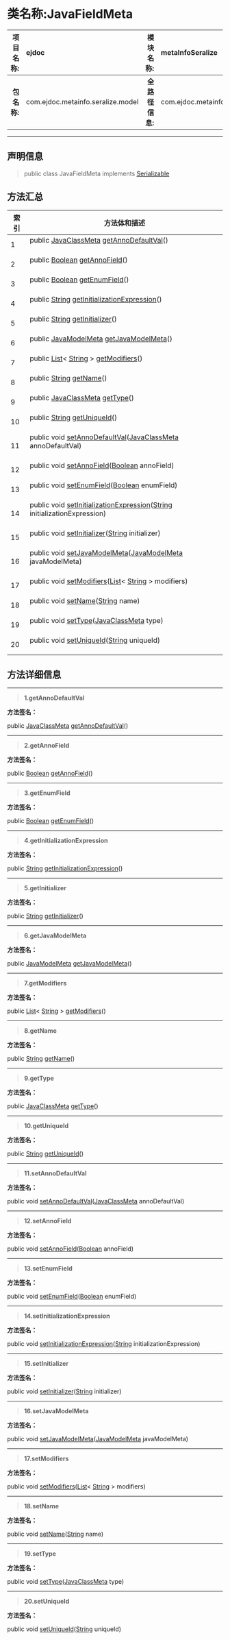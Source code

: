 # 类名称:JavaFieldMeta

|  **项目名称:**    |  ejdoc    |   **模块名称:**   |metaInfoSeralize|
| ----: | :---- | ----: |:---- |
|   **包名称:**   |  com.ejdoc.metainfo.seralize.model    |   **全路径信息:**   |com.ejdoc.metainfo.seralize.model.JavaFieldMeta|



















---

## 声明信息

> public class JavaFieldMeta   implements [Serializable](https://docs.oracle.com/javase/8/docs/api/java/io/Serializable.html?is-external=true)   














## 方法汇总

|   索引  |    方法体和描述   |
| ---- | ---- |
|1|public [JavaClassMeta](/metaInfoSeralize/com/ejdoc/metainfo/seralize/model/JavaClassMeta.md) [getAnnoDefaultVal](#getannodefaultval)()   <br/><br/>|
|2|public [Boolean](https://docs.oracle.com/javase/8/docs/api/java/lang/Boolean.html?is-external=true) [getAnnoField](#getannofield)()   <br/><br/>|
|3|public [Boolean](https://docs.oracle.com/javase/8/docs/api/java/lang/Boolean.html?is-external=true) [getEnumField](#getenumfield)()   <br/><br/>|
|4|public [String](https://docs.oracle.com/javase/8/docs/api/java/lang/String.html?is-external=true) [getInitializationExpression](#getinitializationexpression)()   <br/><br/>|
|5|public [String](https://docs.oracle.com/javase/8/docs/api/java/lang/String.html?is-external=true) [getInitializer](#getinitializer)()   <br/><br/>|
|6|public [JavaModelMeta](/metaInfoSeralize/com/ejdoc/metainfo/seralize/model/JavaModelMeta.md) [getJavaModelMeta](#getjavamodelmeta)()   <br/><br/>|
|7|public [List](https://docs.oracle.com/javase/8/docs/api/java/util/List.html?is-external=true)< [String](https://docs.oracle.com/javase/8/docs/api/java/lang/String.html?is-external=true) > [getModifiers](#getmodifiers)()   <br/><br/>|
|8|public [String](https://docs.oracle.com/javase/8/docs/api/java/lang/String.html?is-external=true) [getName](#getname)()   <br/><br/>|
|9|public [JavaClassMeta](/metaInfoSeralize/com/ejdoc/metainfo/seralize/model/JavaClassMeta.md) [getType](#gettype)()   <br/><br/>|
|10|public [String](https://docs.oracle.com/javase/8/docs/api/java/lang/String.html?is-external=true) [getUniqueId](#getuniqueid)()   <br/><br/>|
|11|public void [setAnnoDefaultVal](#setannodefaultval-javaclassmeta)([JavaClassMeta](/metaInfoSeralize/com/ejdoc/metainfo/seralize/model/JavaClassMeta.md) annoDefaultVal)   <br/><br/>|
|12|public void [setAnnoField](#setannofield-boolean)([Boolean](https://docs.oracle.com/javase/8/docs/api/java/lang/Boolean.html?is-external=true) annoField)   <br/><br/>|
|13|public void [setEnumField](#setenumfield-boolean)([Boolean](https://docs.oracle.com/javase/8/docs/api/java/lang/Boolean.html?is-external=true) enumField)   <br/><br/>|
|14|public void [setInitializationExpression](#setinitializationexpression-string)([String](https://docs.oracle.com/javase/8/docs/api/java/lang/String.html?is-external=true) initializationExpression)   <br/><br/>|
|15|public void [setInitializer](#setinitializer-string)([String](https://docs.oracle.com/javase/8/docs/api/java/lang/String.html?is-external=true) initializer)   <br/><br/>|
|16|public void [setJavaModelMeta](#setjavamodelmeta-javamodelmeta)([JavaModelMeta](/metaInfoSeralize/com/ejdoc/metainfo/seralize/model/JavaModelMeta.md) javaModelMeta)   <br/><br/>|
|17|public void [setModifiers](#setmodifiers-list)([List](https://docs.oracle.com/javase/8/docs/api/java/util/List.html?is-external=true)< [String](https://docs.oracle.com/javase/8/docs/api/java/lang/String.html?is-external=true) > modifiers)   <br/><br/>|
|18|public void [setName](#setname-string)([String](https://docs.oracle.com/javase/8/docs/api/java/lang/String.html?is-external=true) name)   <br/><br/>|
|19|public void [setType](#settype-javaclassmeta)([JavaClassMeta](/metaInfoSeralize/com/ejdoc/metainfo/seralize/model/JavaClassMeta.md) type)   <br/><br/>|
|20|public void [setUniqueId](#setuniqueid-string)([String](https://docs.oracle.com/javase/8/docs/api/java/lang/String.html?is-external=true) uniqueId)   <br/><br/>|







## 方法详细信息


---

> **1.<span id="getannodefaultval">getAnnoDefaultVal</span>**

**方法签名：** 

  public [JavaClassMeta](/metaInfoSeralize/com/ejdoc/metainfo/seralize/model/JavaClassMeta.md) [getAnnoDefaultVal](#getannodefaultval)()   










---

> **2.<span id="getannofield">getAnnoField</span>**

**方法签名：** 

  public [Boolean](https://docs.oracle.com/javase/8/docs/api/java/lang/Boolean.html?is-external=true) [getAnnoField](#getannofield)()   










---

> **3.<span id="getenumfield">getEnumField</span>**

**方法签名：** 

  public [Boolean](https://docs.oracle.com/javase/8/docs/api/java/lang/Boolean.html?is-external=true) [getEnumField](#getenumfield)()   










---

> **4.<span id="getinitializationexpression">getInitializationExpression</span>**

**方法签名：** 

  public [String](https://docs.oracle.com/javase/8/docs/api/java/lang/String.html?is-external=true) [getInitializationExpression](#getinitializationexpression)()   










---

> **5.<span id="getinitializer">getInitializer</span>**

**方法签名：** 

  public [String](https://docs.oracle.com/javase/8/docs/api/java/lang/String.html?is-external=true) [getInitializer](#getinitializer)()   










---

> **6.<span id="getjavamodelmeta">getJavaModelMeta</span>**

**方法签名：** 

  public [JavaModelMeta](/metaInfoSeralize/com/ejdoc/metainfo/seralize/model/JavaModelMeta.md) [getJavaModelMeta](#getjavamodelmeta)()   










---

> **7.<span id="getmodifiers">getModifiers</span>**

**方法签名：** 

  public [List](https://docs.oracle.com/javase/8/docs/api/java/util/List.html?is-external=true)< [String](https://docs.oracle.com/javase/8/docs/api/java/lang/String.html?is-external=true) > [getModifiers](#getmodifiers)()   










---

> **8.<span id="getname">getName</span>**

**方法签名：** 

  public [String](https://docs.oracle.com/javase/8/docs/api/java/lang/String.html?is-external=true) [getName](#getname)()   










---

> **9.<span id="gettype">getType</span>**

**方法签名：** 

  public [JavaClassMeta](/metaInfoSeralize/com/ejdoc/metainfo/seralize/model/JavaClassMeta.md) [getType](#gettype)()   










---

> **10.<span id="getuniqueid">getUniqueId</span>**

**方法签名：** 

  public [String](https://docs.oracle.com/javase/8/docs/api/java/lang/String.html?is-external=true) [getUniqueId](#getuniqueid)()   










---

> **11.<span id="setannodefaultval-javaclassmeta">setAnnoDefaultVal</span>**

**方法签名：** 

  public void [setAnnoDefaultVal](#setannodefaultval-javaclassmeta)([JavaClassMeta](/metaInfoSeralize/com/ejdoc/metainfo/seralize/model/JavaClassMeta.md) annoDefaultVal)   










---

> **12.<span id="setannofield-boolean">setAnnoField</span>**

**方法签名：** 

  public void [setAnnoField](#setannofield-boolean)([Boolean](https://docs.oracle.com/javase/8/docs/api/java/lang/Boolean.html?is-external=true) annoField)   










---

> **13.<span id="setenumfield-boolean">setEnumField</span>**

**方法签名：** 

  public void [setEnumField](#setenumfield-boolean)([Boolean](https://docs.oracle.com/javase/8/docs/api/java/lang/Boolean.html?is-external=true) enumField)   










---

> **14.<span id="setinitializationexpression-string">setInitializationExpression</span>**

**方法签名：** 

  public void [setInitializationExpression](#setinitializationexpression-string)([String](https://docs.oracle.com/javase/8/docs/api/java/lang/String.html?is-external=true) initializationExpression)   










---

> **15.<span id="setinitializer-string">setInitializer</span>**

**方法签名：** 

  public void [setInitializer](#setinitializer-string)([String](https://docs.oracle.com/javase/8/docs/api/java/lang/String.html?is-external=true) initializer)   










---

> **16.<span id="setjavamodelmeta-javamodelmeta">setJavaModelMeta</span>**

**方法签名：** 

  public void [setJavaModelMeta](#setjavamodelmeta-javamodelmeta)([JavaModelMeta](/metaInfoSeralize/com/ejdoc/metainfo/seralize/model/JavaModelMeta.md) javaModelMeta)   










---

> **17.<span id="setmodifiers-list">setModifiers</span>**

**方法签名：** 

  public void [setModifiers](#setmodifiers-list)([List](https://docs.oracle.com/javase/8/docs/api/java/util/List.html?is-external=true)< [String](https://docs.oracle.com/javase/8/docs/api/java/lang/String.html?is-external=true) > modifiers)   










---

> **18.<span id="setname-string">setName</span>**

**方法签名：** 

  public void [setName](#setname-string)([String](https://docs.oracle.com/javase/8/docs/api/java/lang/String.html?is-external=true) name)   










---

> **19.<span id="settype-javaclassmeta">setType</span>**

**方法签名：** 

  public void [setType](#settype-javaclassmeta)([JavaClassMeta](/metaInfoSeralize/com/ejdoc/metainfo/seralize/model/JavaClassMeta.md) type)   










---

> **20.<span id="setuniqueid-string">setUniqueId</span>**

**方法签名：** 

  public void [setUniqueId](#setuniqueid-string)([String](https://docs.oracle.com/javase/8/docs/api/java/lang/String.html?is-external=true) uniqueId)   









